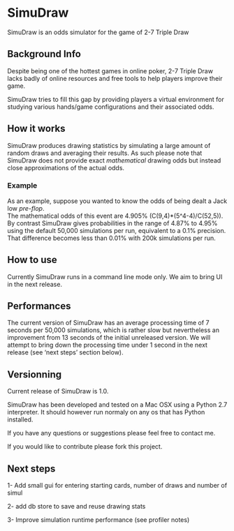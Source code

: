 SimuDraw
========

SimuDraw is an odds simulator for the game of 2-7 Triple Draw


## Background Info

Despite being one of the hottest games in online poker, 2-7 Triple Draw lacks badly of online resources and free tools to help players improve their game.

SimuDraw tries to fill this gap by providing players a virtual environment for studying various hands/game configurations and their associated odds.


## How it works

SimuDraw produces drawing statistics by simulating a large amount of random draws and averaging their results.  As such please note that SimuDraw does not provide exact *mathematical* drawing odds but instead close approximations of the actual odds.

### Example
As an example, suppose you wanted to know the odds of being dealt a Jack low *pre-flop*.  
The mathematical odds of this event are 4.905% (C(9,4)*(5^4-4)/C(52,5)). 
By contrast SimuDraw gives probabilities in the range of 4.87% to 4.95% using the default 50,000 simulations per run, equivalent to a 0.1% precision.  That difference becomes less than 0.01% with 200k simulations per run.

## How to use

Currently SimuDraw runs in a command line mode only.  We aim to bring UI in the next release.


## Performances

The current version of SimuDraw has an average processing time of 7 seconds per 50,000 simulations, which is rather slow but nevertheless an improvement from 13 seconds of the initial unreleased version.  We will attempt to bring down the processing time under 1 second in the next release (see ‘next steps’ section below).

## Versionning

Current release of SimuDraw is 1.0. 

SimuDraw has been developed and tested on a Mac OSX using a Python 2.7 interpreter. It should however run normaly on any os that has Python installed.


If you have any questions or suggestions please feel free to contact me. 

If you would like to contribute please fork this project.


## Next steps

1- Add small gui for entering starting cards, number of draws and number of simul

2- add db store to save and reuse drawing stats

3- Improve simulation runtime performance (see profiler notes)

